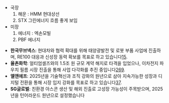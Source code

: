 + 국장  
  1. 해운 : HMM 현대상선
  2. STX 그린에너지 흐름 좋게 보임
+ 미장 
  1. 에너지 : 엑손모빌 
  2. PBF 에너지


- **한국무브넥스**: 현대차와 협력 확대를 위해 태양광발전 및 로봇 부품 사업에 진출하며, RE100 대응과 신성장 동력 확보를 목표로 하고 있습니다[1](https://news.einfomax.co.kr/news/articleView.html?idxno=4300203)[5](https://kr.investing.com/news/stock-market-news/article-998330).
- **율촌화학**: 얼티엄셀즈와의 1.5조 원 규모 계약 해지로 타격을 입었으나, 이차전지 파우치 필름 시장 진출을 통해 사업 다각화를 추진 중입니다[2](https://www.mk.co.kr/news/business/11081790)[6](https://www.energy-news.co.kr/news/articleView.html?idxno=209090)[9](https://www.yna.co.kr/view/AKR20241223085300003).
- **엘앤에프**: 2025년을 기술혁신과 조직 강화의 원년으로 삼아 지속가능한 성장과 디지털 전환을 통해 시장 입지 강화를 목표로 하고 있습니다[3](https://www.digitaltoday.co.kr/news/articleView.html?idxno=549151)[7](https://www.todayenergy.kr/news/articleView.html?idxno=278598).
- **SG글로벌**: 친환경 아스콘 생산 및 해외 진출로 고성장 가능성이 주목받으며, 2025년을 턴어라운드 원년으로 설정했습니다